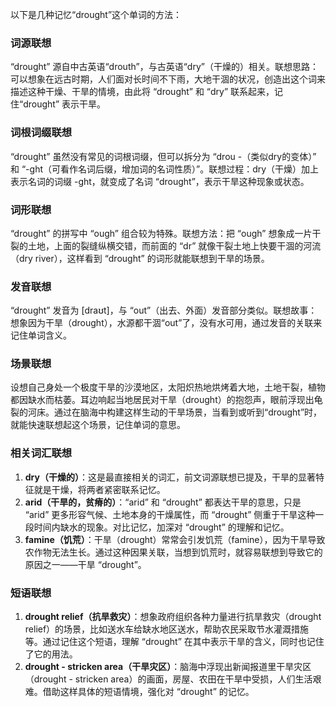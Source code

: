 以下是几种记忆“drought”这个单词的方法：

### 词源联想
“drought” 源自中古英语“drouth”，与古英语“dry”（干燥的）相关。联想思路：可以想象在远古时期，人们面对长时间不下雨，大地干涸的状况，创造出这个词来描述这种干燥、干旱的情境，由此将 “drought” 和 “dry” 联系起来，记住“drought” 表示干旱。

### 词根词缀联想
“drought” 虽然没有常见的词根词缀，但可以拆分为 “drou -（类似dry的变体）” 和 “-ght（可看作名词后缀，增加词的名词性质）”。联想过程：dry（干燥）加上表示名词的词缀 -ght，就变成了名词 “drought”，表示干旱这种现象或状态。

### 词形联想
“drought” 的拼写中 “ough” 组合较为特殊。联想方法：把 “ough” 想象成一片干裂的土地，上面的裂缝纵横交错，而前面的 “dr” 就像干裂土地上快要干涸的河流（dry river），这样看到 “drought” 的词形就能联想到干旱的场景。

### 发音联想
“drought” 发音为 [draʊt]，与 “out”（出去、外面）发音部分类似。联想故事：想象因为干旱（drought），水源都干涸“out”了，没有水可用，通过发音的关联来记住单词含义。

### 场景联想
设想自己身处一个极度干旱的沙漠地区，太阳炽热地烘烤着大地，土地干裂，植物都因缺水而枯萎。耳边响起当地居民对干旱（drought）的抱怨声，眼前浮现出龟裂的河床。通过在脑海中构建这样生动的干旱场景，当看到或听到“drought”时，就能快速联想起这个场景，记住单词的意思。

### 相关词汇联想
1. **dry（干燥的）**：这是最直接相关的词汇，前文词源联想已提及，干旱的显著特征就是干燥，将两者紧密联系记忆。
2. **arid（干旱的，贫瘠的）**：“arid” 和 “drought” 都表达干旱的意思，只是 “arid” 更多形容气候、土地本身的干燥属性，而 “drought” 侧重于干旱这种一段时间内缺水的现象。对比记忆，加深对 “drought” 的理解和记忆。
3. **famine（饥荒）**：干旱（drought）常常会引发饥荒（famine），因为干旱导致农作物无法生长。通过这种因果关联，当想到饥荒时，就容易联想到导致它的原因之一——干旱 “drought”。

### 短语联想
1. **drought relief（抗旱救灾）**：想象政府组织各种力量进行抗旱救灾（drought relief）的场景，比如送水车给缺水地区送水，帮助农民采取节水灌溉措施等。通过记住这个短语，理解 “drought” 在其中表示干旱的含义，同时也记住了它的用法。
2. **drought - stricken area（干旱灾区）**：脑海中浮现出新闻报道里干旱灾区（drought - stricken area）的画面，房屋、农田在干旱中受损，人们生活艰难。借助这样具体的短语情境，强化对 “drought” 的记忆。 
